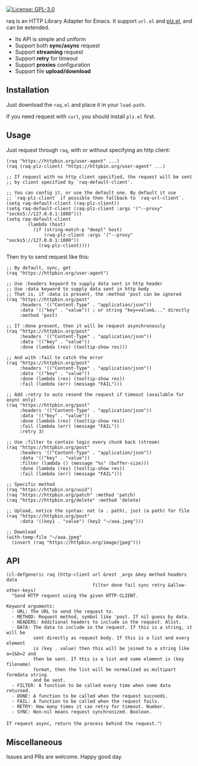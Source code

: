 [![License: GPL-3.0](http://img.shields.io/:license-gpl3-blue.svg)](https://opensource.org/licenses/GPL-3.0)

raq is an HTTP Library Adapter for Emacs. It support `url.el` and [plz.el](https://github.com/alphapapa/plz.el), and can be extended.

- Its API is simple and uniform
- Support both **sync/async** request
- Support **streaming** request
- Support **retry** for timeout
- Support **proxies** configuration
- Support file **upload/download**

## Installation

Just download the `raq.el` and place it in your `load-path`.

If you need request with `curl`, you should install `plz.el` first.

## Usage

Just request through `raq`, with or without specifying an http client:
``` emacs-lisp
(raq "https://httpbin.org/user-agent" ...)
(raq (raq-plz-client) "https://httpbin.org/user-agent" ...)

;; If request with no http client specified, the request will be sent
;; by client specified by `raq-default-client'.

;; You can config it, or use the default one. By default it use
;; `raq-plz-client` if possible then fallback to `raq-url-client`.
(setq raq-default-client (raq-plz-client))
(setq raq-default-client (raq-plz-client :args '("--proxy" "socks5://127.0.0.1:1080")))
(setq raq-default-client
        (lambda (host)
          (if (string-match-p "deepl" host)
              (raq-plz-client :args '("--proxy" "socks5://127.0.0.1:1080"))
            (raq-plz-client))))
```

Then try to send request like this:
``` emacs-lisp
;; By default, sync, get
(raq "https://httpbin.org/user-agent")

;; Use :headers keyword to supply data sent in http header
;; Use :data keyword to supply data sent in http body
;; That is, if :data is present, the :method 'post can be ignored
(raq "https://httpbin.org/post"
     :headers '(("Content-Type" . "application/json"))
     :data '(("key" . "value")) ; or string "key=value&..." directly
     :method 'post)

;; If :done present, then it will be request asynchronously
(raq "https://httpbin.org/post"
     :headers '(("Content-Type" . "application/json"))
     :data '(("key" . "value"))
     :done (lambda (res) (tooltip-show res)))

;; And with :fail to catch the error
(raq "https://httpbin.org/post"
     :headers '(("Content-Type" . "application/json"))
     :data '(("key" . "value"))
     :done (lambda (res) (tooltip-show res))
     :fail (lambda (err) (message "FAIL")))

;; Add :retry to auto resend the request if timeout (available for async only)
(raq "https://httpbin.org/post"
     :headers '(("Content-Type" . "application/json"))
     :data '(("key" . "value"))
     :done (lambda (res) (tooltip-show res))
     :fail (lambda (err) (message "FAIL"))
     :retry 3)

;; Use :filter to contain logic every chunk back (stream)
(raq "https://httpbin.org/post"
     :headers '(("Content-Type" . "application/json"))
     :data '(("key" . "value"))
     :filter (lambda () (message "%s" (buffer-size)))
     :done (lambda (res) (tooltip-show res))
     :fail (lambda (err) (message "FAIL")))

;; Specific method
(raq "https://httpbin.org/uuid")
(raq "https://httpbin.org/patch" :method 'patch)
(raq "https://httpbin.org/delete" :method 'delete)

;; Upload, notice the syntax: not (a . path), just (a path) for file
(raq "https://httpbin.org/post"
     :data '((key1 . "value") (key2 "~/aaa.jpeg")))

;; Download
(with-temp-file "~/aaa.jpeg"
  (insert (raq "https://httpbin.org/image/jpeg")))
```

## API

``` emacs-lisp
(cl-defgeneric raq (http-client url &rest _args &key method headers data
                                filter done fail sync retry &allow-other-keys)
  "Send HTTP request using the given HTTP-CLIENT.

Keyword arguments:
  - URL: The URL to send the request to.
  - METHOD: Request method, symbol like 'post. If nil guess by data.
  - HEADERS: Additional headers to include in the request. Alist.
  - DATA: The data to include in the request. If this is a string, it will be
          sent directly as request body. If this is a list and every element
          is (key . value) then this will be joined to a string like a=1&b=2 and
          then be sent. If this is a list and some element is (key filename)
          format, then the list will be normalized as multipart formdata string
          and be sent.
  - FILTER: A function to be called every time when some data returned.
  - DONE: A function to be called when the request succeeds.
  - FAIL: A function to be called when the request fails.
  - RETRY: How many times it can retry for timeout. Number.
  - SYNC: Non-nil means request synchronized. Boolean.

If request async, return the process behind the request."）
```

## Miscellaneous

Issues and PRs are welcome. Happy good day.
